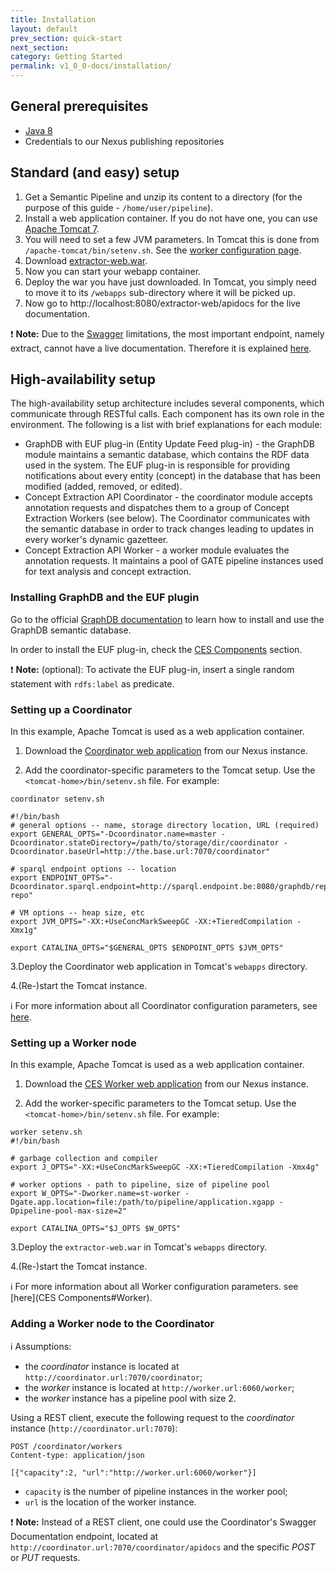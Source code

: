 ```yaml
---
title: Installation
layout: default
prev_section: quick-start
next_section:
category: Getting Started
permalink: v1_0_0-docs/installation/
---
```

## General prerequisites

* [Java 8](http://www.oracle.com/technetwork/java/javase/downloads/index.html)
* Credentials to our Nexus publishing repositories

## Standard (and easy) setup

1. Get a Semantic Pipeline and unzip its content to a directory (for the purpose of this guide - `/home/user/pipeline`).
2. Install a web application container. If you do not have one, you can use [Apache Tomcat 7](http://tomcat.apache.org/download-70.cgi).
3. You will need to set a few JVM parameters. In Tomcat this is done from `/apache-tomcat/bin/setenv.sh`. See the [worker configuration page](Components#worker-configuration).
4. Download [extractor-web.war](http://maven.ontotext.com/content/repositories/publishing-releases/com/ontotext/ces/extractor-web/1.0.1/extractor-web-1.0.1.war).
5. Now you can start your webapp container.
6. Deploy the war you have just downloaded. In Tomcat, you simply need to move it to its `/webapps` sub-directory where it will be picked up.
7. Now go to http://localhost:8080/extractor-web/apidocs for the live documentation.

:exclamation: **Note:** Due to the [Swagger](https://helloreverb.com/developers/swagger) limitations, the most important endpoint, namely extract, cannot have a live documentation. Therefore it is explained [here](/content-annotation#annotate-content).


## High-availability setup

The high-availability setup architecture includes several components, which communicate through RESTful calls. Each component has its own role in the environment. The following is a list with brief explanations for each module:

* GraphDB with EUF plug-in (Entity Update Feed plug-in) - the GraphDB module maintains a semantic database, which contains the RDF data used in the system. The EUF plug-in is responsible for providing notifications about every entity (concept) in the database that has been modified (added, removed, or edited).
* Concept Extraction API Coordinator - the coordinator module accepts annotation requests and dispatches them to a group of Concept Extraction Workers (see below). The Coordinator communicates with the semantic database in order to track changes leading to updates in every worker's dynamic gazetteer.
* Concept Extraction API Worker - a worker module evaluates the annotation requests. It maintains a pool of GATE pipeline instances used for text analysis and concept extraction.

### Installing GraphDB and the EUF plugin

Go to the official [GraphDB documentation](http://graphdb.ontotext.com/display/GraphDB6/Home) to learn how to install and use the GraphDB semantic database.

In order to install the EUF plug-in, check the [CES Components]( /components#GraphDBandEUFplugin) section.

:exclamation: **Note:** (optional): To activate the EUF plug-in, insert a single random statement with `rdfs:label` as predicate.

### Setting up a Coordinator

In this example, Apache Tomcat is used as a web application container.

1. Download the [Coordinator web application](http://maven.ontotext.com/content/repositories/publishing-releases/com/ontotext/ces/coordinator/1.0.1/coordinator-1.0.1.war) from our Nexus instance.

2. Add the coordinator-specific parameters to the Tomcat setup. Use the `<tomcat-home>/bin/setenv.sh` file. For example:

```
coordinator setenv.sh

#!/bin/bash
# general options -- name, storage directory location, URL (required)
export GENERAL_OPTS="-Dcoordinator.name=master -Dcoordinator.stateDirectory=/path/to/storage/dir/coordinator -Dcoordinator.baseUrl=http://the.base.url:7070/coordinator"

# sparql endpoint options -- location
export ENDPOINT_OPTS="-Dcoordinator.sparql.endpoint=http://sparql.endpoint.be:8080/graphdb/repositories/my-repo"

# VM options -- heap size, etc
export JVM_OPTS="-XX:+UseConcMarkSweepGC -XX:+TieredCompilation -Xmx1g"

export CATALINA_OPTS="$GENERAL_OPTS $ENDPOINT_OPTS $JVM_OPTS"
```

3.Deploy the Coordinator web application in Tomcat's `webapps` directory.

4.(Re-)start the Tomcat instance.

:information_source: For more information about all Coordinator configuration parameters, see [here](/components#coordinator).

### Setting up a Worker node

In this example, Apache Tomcat is used as a web application container.

1. Download the [CES Worker web application](http://maven.ontotext.com/content/repositories/publishing-releases/com/ontotext/ces/extractor-web/1.0.1/extractor-web-1.0.1.war) from our Nexus instance.

2. Add the worker-specific parameters to the Tomcat setup. Use the `<tomcat-home>/bin/setenv.sh` file. For example:

```
worker setenv.sh
#!/bin/bash

# garbage collection and compiler
export J_OPTS="-XX:+UseConcMarkSweepGC -XX:+TieredCompilation -Xmx4g"

# worker options - path to pipeline, size of pipeline pool
export W_OPTS="-Dworker.name=st-worker -Dgate.app.location=file:/path/to/pipeline/application.xgapp -Dpipeline-pool-max-size=2"

export CATALINA_OPTS="$J_OPTS $W_OPTS"
```

3.Deploy the `extractor-web.war` in Tomcat's `webapps` directory.

4.(Re-)start the Tomcat instance.

:information_source: For more information about all Worker configuration parameters. see [here](CES Components#Worker).

### Adding a Worker node to the Coordinator

:information_source: Assumptions:

* the *coordinator* instance is located at `http://coordinator.url:7070/coordinator`;
* the *worker* instance is located at `http://worker.url:6060/worker`;
* the *worker* instance has a pipeline pool with size 2.

Using a REST client, execute the following request to the *coordinator* instance (`http://coordinator.url:7070`):

```
POST /coordinator/workers
Content-type: application/json

[{"capacity":2, "url":"http://worker.url:6060/worker"}]
```

* `capacity` is the number of pipeline instances in the worker pool;
* `url` is the location of the worker instance.

:exclamation: **Note:** Instead of a REST client, one could use the Coordinator's Swagger Documentation endpoint, located at `http://coordinator.url:7070/coordinator/apidocs` and the specific *POST* or *PUT* requests.
